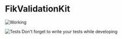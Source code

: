 # FikValidationKit

![Working](https://user-images.githubusercontent.com/61146337/162179825-861784b8-adb1-4c67-ae42-d7c20862fc4b.png)


![Tests](https://user-images.githubusercontent.com/61146337/162178650-d9cdaa89-e9da-450c-aaa8-3dc517621055.png)
Don't forget to write your tests while developing
